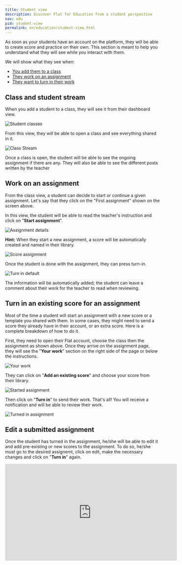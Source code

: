 ```yaml
---
title: Student view
description: Discover Flat for Education from a student perspective
nav: edu
pid: student-view
permalink: en/education/student-view.html
---
```


As soon as your students have an account on the platform, they will be able to create score and practice on their own. This section is meant to help you understand what they will see while you interact with them.

We will show what they see when:

* [You add them to a class](#class-and-student-stream)
* [They work on an assignment](#work-on-an-assignment)
* [They want to turn in their work](#turn-in-an-existing-score-for-an-assignment)

## Class and student stream

When you add a student to a class, they will see it from their dashboard view.

![Student classes](/help/assets/img/edu/class-student-list.png)

From this view, they will be able to open a class and see everything shared in it.

![Class Stream](/help/assets/img/edu/class-student-stream.png)

Once a class is open, the student will be able to see the ongoing assignment if there are any. 
They will also be able to see the different posts written by the teacher

## Work on an assignment

From the class view, a student can decide to start or continue a given assignment.
Let's say that they click on the "First assignment" shown on the screen above.

In this view, the student will be able to read the teacher's instruction and click on "**Start assignment**".

![Assignment details](/help/assets/img/edu/class-student-assignment-view.png)

**Hint:** When they start a new assignment, a score will be automatically created and named in their library.

![Score assignment](/help/assets/img/edu/class-student-editor-template.png)

Once the student is done with the assignment, they can press turn-in.

![Turn in default](/help/assets/img/edu/class-student-editor-turnin-default.png)

The information will be automatically added; the student can leave a comment about their work for the teacher to read when reviewing.

## Turn in an existing score for an assignment

Most of the time a student will start an assignment with a new score or a template you shared with them.
In some cases, they might need to send a score they already have in their account, or an extra score.
Here is a complete breakdown of how to do it.

First, they need to open their Flat account, choose the class then the assignment as shown above.
Once they arrive on the assignment page, they will see the "**Your work**" section on the right side of the page or below the instructions.

![Your work](/help/assets/img/edu/class-student-your-work-template-default.png)

They can click on "**Add an existing score**" and choose your score from their library.

![Started assignment](/help/assets/img/edu/class-student-your-work-template-started.png)

Then click on "**Turn in**" to send their work. That's all! You will receive a notification and will be able to review their work.

![Turned in assignment](/help/assets/img/edu/class-student-your-work-template-turned-in.png)

## Edit a submitted assignment 

Once the student has turned in the assignment, he/she will be able to edit it and add pre-existing or new scores to the assignment. To do so, he/she must go to the desired assignemt, click on edit, make the necessary changes and click on "**Turn in**" again. 

<iframe width="560" height="315" src="https://www.youtube.com/embed/RQ7NFkpml94" frameborder="0" allow="accelerometer; autoplay; clipboard-write; encrypted-media; gyroscope; picture-in-picture" allowfullscreen></iframe>



